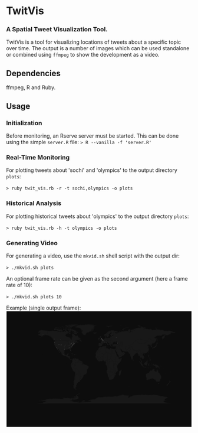 # TwitVis
### A Spatial Tweet Visualization Tool.

TwitVis is a tool for visualizing locations of tweets about a specific topic over time. The output is a number of images which can be used standalone or combined using `ffmpeg` to show the development as a video.

## Dependencies
ffmpeg, R and Ruby.

## Usage
### Initialization
Before monitoring, an Rserve server must be started. This can be done using the simple `server.R` file:
`> R --vanilla -f 'server.R'`

### Real-Time Monitoring
For plotting tweets about 'sochi' and 'olympics' to the output directory `plots`:

`> ruby twit_vis.rb -r -t sochi,olympics -o plots`

### Historical Analysis
For plotting historical tweets about 'olympics' to the output directory `plots`:

`> ruby twit_vis.rb -h -t olympics -o plots`


### Generating Video
For generating a video, use the `mkvid.sh` shell script with the output dir:

`> ./mkvid.sh plots`

An optional frame rate can be given as the second argument (here a frame rate of 10):

`> ./mkvid.sh plots 10`

Example (single output frame):
![Example output](example.png)
